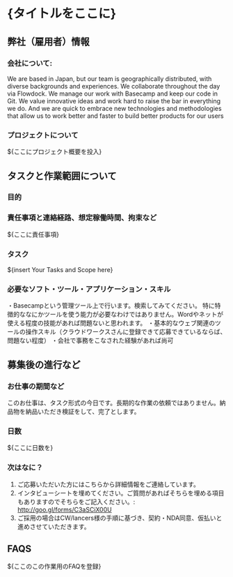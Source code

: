 # {タイトルをここに}
## 弊社（雇用者）情報
### 会社について:
We are based in Japan, but our team is geographically distributed, with diverse backgrounds and experiences. We collaborate throughout the day via Flowdock. We manage our work with Basecamp and keep our code in Git. We value innovative ideas and work hard to raise the bar in everything we do. And we are quick to embrace new technologies and methodologies that allow us to work better and faster to build better products for our users
### プロジェクトについて
${ここにプロジェクト概要を投入}

## タスクと作業範囲について
### 目的
### 責任事項と連絡経路、想定稼働時間、拘束など
${ここに責任事項}
### タスク
${insert Your Tasks and Scope here}
### 必要なソフト・ツール・アプリケーション・スキル
・Basecampという管理ツール上で行います。検索してみてください。
特に特徴的ななにかツールを使う能力が必要なわけではありません。Wordやネットが使える程度の技能があれば問題ないと思われます。
・基本的なウェブ関連のツールの操作スキル（クラウドワークスさんに登録できて応募できているならば、問題ない程度）
・会社で事務をこなされた経験があれば尚可

## 募集後の進行など
### お仕事の期間など
このお仕事は、タスク形式の今日です。長期的な作業の依頼ではありません。納品物を納品いただき検証をして、完了とします。
### 日数
${ここに日数を}
### 次はなに？
1. ご応募いただいた方にはこちらから詳細情報をご連絡しています。
2. インタビューシートを埋めてください。ご質問があればそちらを埋める項目もありますのでそちらをご記入ください。: http://goo.gl/forms/C3aSCiX00U
3. ご採用の場合はCW/lancers様の手順に基づき、契約・NDA同意、仮払いと進めさせていただきます。

## FAQS
${ここのこの作業用のFAQを登録}

